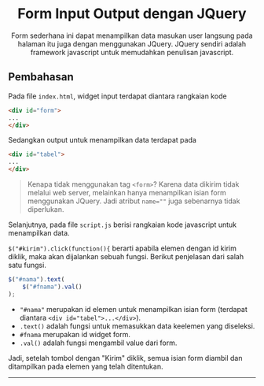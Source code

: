<h1 align="center">Form Input Output dengan JQuery</h1>

<p align="center">Form sederhana ini dapat menampilkan data masukan user langsung pada halaman itu juga dengan menggunakan JQuery. JQuery sendiri adalah framework javascript untuk memudahkan penulisan javascript.</p>

## Pembahasan

Pada file `index.html`, widget input terdapat diantara rangkaian kode
```html
<div id="form">
...
</div>
```
Sedangkan output untuk menampilkan data terdapat pada
```html
<div id="tabel">
...
</div>
```

> Kenapa tidak menggunakan tag `<form>`? Karena data dikirim tidak melalui web server, melainkan hanya menampilkan isian form menggunakan JQuery. Jadi atribut `name=""` juga sebenarnya tidak diperlukan.

Selanjutnya, pada file `script.js` berisi rangkaian kode javascript untuk menampilkan data.

`$("#kirim").click(function(){` berarti apabila elemen dengan id kirim diklik, maka akan dijalankan sebuah fungsi. Berikut penjelasan dari salah satu fungsi.

```javascript
$("#nama").text(
	$("#fnama").val()
);
```
- `"#nama"` merupakan id elemen untuk menampilkan isian form (terdapat diantara `<div id="tabel">...</div>`).
- `.text()` adalah fungsi untuk memasukkan data keelemen yang diseleksi.
- `#fnama` merupakan id widget form.
- `.val()` adalah fungsi mengambil value dari form.

Jadi, setelah tombol dengan "Kirim" diklik, semua isian form diambil dan ditampilkan pada elemen yang telah ditentukan.
***